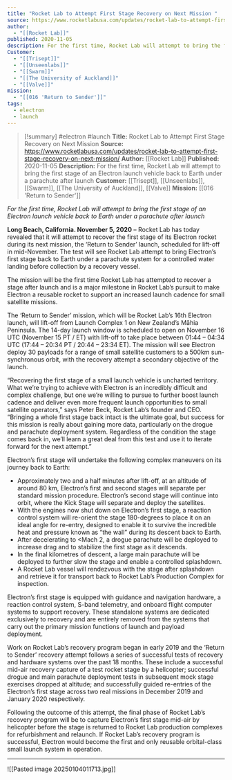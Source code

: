 ```yaml
---
title: "Rocket Lab to Attempt First Stage Recovery on Next Mission "
source: https://www.rocketlabusa.com/updates/rocket-lab-to-attempt-first-stage-recovery-on-next-mission/
author:
  - "[[Rocket Lab]]"
published: 2020-11-05
description: For the first time, Rocket Lab will attempt to bring the first stage of an Electron launch vehicle back to Earth under a parachute after launch
Customer:
  - "[[Trisept]]"
  - "[[Unseenlabs]]"
  - "[[Swarm]]"
  - "[[The University of Auckland]]"
  - "[[Valve]]"
mission:
  - "[[016 'Return to Sender']]"
tags:
  - electron
  - launch
---
```

>[!summary]
#electron #launch
**Title:** Rocket Lab to Attempt First Stage Recovery on Next Mission 
**Source:** https://www.rocketlabusa.com/updates/rocket-lab-to-attempt-first-stage-recovery-on-next-mission/
**Author:** [[Rocket Lab]]
**Published:** 2020-11-05
**Description:** For the first time, Rocket Lab will attempt to bring the first stage of an Electron launch vehicle back to Earth under a parachute after launch
**Customer:** [[Trisept]], [[Unseenlabs]], [[Swarm]], [[The University of Auckland]], [[Valve]]
**Mission:** [[016 'Return to Sender']]

*For the first time, Rocket Lab will attempt to bring the first stage of an Electron launch vehicle back to Earth under a parachute after launch*

**Long Beach, California. November 5, 2020** – Rocket Lab has today revealed that it will attempt to recover the first stage of its Electron rocket during its next mission, the ‘Return to Sender’ launch, scheduled for lift-off in mid-November. The test will see Rocket Lab attempt to bring Electron’s first stage back to Earth under a parachute system for a controlled water landing before collection by a recovery vessel.

The mission will be the first time Rocket Lab has attempted to recover a stage after launch and is a major milestone in Rocket Lab’s pursuit to make Electron a reusable rocket to support an increased launch cadence for small satellite missions.

The ‘Return to Sender’ mission, which will be Rocket Lab’s 16th Electron launch, will lift-off from Launch Complex 1 on New Zealand’s Māhia Peninsula. The 14-day launch window is scheduled to open on November 16 UTC (November 15 PT / ET) with lift-off to take place between 01:44 – 04:34 UTC (17:44 – 20:34 PT / 20:44 – 23:34 ET). The mission will see Electron deploy 30 payloads for a range of small satellite customers to a 500km sun-synchronous orbit, with the recovery attempt a secondary objective of the launch.

“Recovering the first stage of a small launch vehicle is uncharted territory. What we’re trying to achieve with Electron is an incredibly difficult and complex challenge, but one we’re willing to pursue to further boost launch cadence and deliver even more frequent launch opportunities to small satellite operators,” says Peter Beck, Rocket Lab’s founder and CEO. “Bringing a whole first stage back intact is the ultimate goal, but success for this mission is really about gaining more data, particularly on the drogue and parachute deployment system. Regardless of the condition the stage comes back in, we’ll learn a great deal from this test and use it to iterate forward for the next attempt.”

Electron’s first stage will undertake the following complex maneuvers on its journey back to Earth:

- Approximately two and a half minutes after lift-off, at an altitude of around 80 km, Electron’s first and second stages will separate per standard mission procedure. Electron’s second stage will continue into orbit, where the Kick Stage will separate and deploy the satellites.
- With the engines now shut down on Electron’s first stage, a reaction control system will re-orient the stage 180-degrees to place it on an ideal angle for re-entry, designed to enable it to survive the incredible heat and pressure known as “the wall” during its descent back to Earth.
- After decelerating to <Mach 2, a drogue parachute will be deployed to increase drag and to stabilize the first stage as it descends.
- In the final kilometres of descent, a large main parachute will be deployed to further slow the stage and enable a controlled splashdown.
- A Rocket Lab vessel will rendezvous with the stage after splashdown and retrieve it for transport back to Rocket Lab’s Production Complex for inspection.

Electron’s first stage is equipped with guidance and navigation hardware, a reaction control system, S-band telemetry, and onboard flight computer systems to support recovery. These standalone systems are dedicated exclusively to recovery and are entirely removed from the systems that carry out the primary mission functions of launch and payload deployment.  

Work on Rocket Lab’s recovery program began in early 2019 and the ‘Return to Sender’ recovery attempt follows a series of successful tests of recovery and hardware systems over the past 18 months. These include a successful mid-air recovery capture of a test rocket stage by a helicopter; successful drogue and main parachute deployment tests in subsequent mock stage exercises dropped at altitude; and successfully guided re-entries of the Electron’s first stage across two real missions in December 2019 and January 2020 respectively.

Following the outcome of this attempt, the final phase of Rocket Lab’s recovery program will be to capture Electron’s first stage mid-air by helicopter before the stage is returned to Rocket Lab production complexes for refurbishment and relaunch. If Rocket Lab’s recovery program is successful, Electron would become the first and only reusable orbital-class small launch system in operation.

---

![[Pasted image 20250104011713.jpg]]